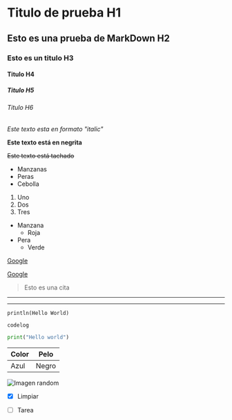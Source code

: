 # Titulo de prueba H1

## Esto es una prueba de MarkDown H2

### Esto es un titulo H3

#### Titulo H4

##### Titulo H5

###### Titulo H6

_Este texto esta en formato "italic"_

**Este texto está en negrita**

~~Este texto está tachado~~

<!-- Así se hace un comentario -->

<!-- Lista desordenada -->

- Manzanas
- Peras
- Cebolla

<!-- Lista Ordenada -->

1. Uno
2. Dos
3. Tres

<!-- Lista con sub indices -->

- Manzana
  - Roja
- Pera
  - Verde

<!-- URL con hipervinculo -->

[Google](https://www.google.com)

<!-- URL con hipervinculo y descripción cuando se pone el cursos por encima -->

[Google](https://www.google.com "Esto es un link")

<!-- Hacer citas -->

> Esto es una cita

<!-- Guión para separar -->

---

---

<!-- Codigo -->

`println(Hello World)`

<!-- Codigo #2 en caja-->

```
codelog
```

<!-- Codigo #3 con colores dependiendo del lenguaje-->

```python
print("Hello world")
```

<!-- Hacer tablas -->

| Color | Pelo  |
| ----- | ----- |
| Azul  | Negro |

<!-- Imagen -->

![Imagen random](https://upload.wikimedia.org/wikipedia/commons/5/51/Facebook_f_logo_%282019%29.svg "Logo de facebook")

<!-- GITHUB TO DO -->

- [x] Limpiar

* [ ] Tarea
